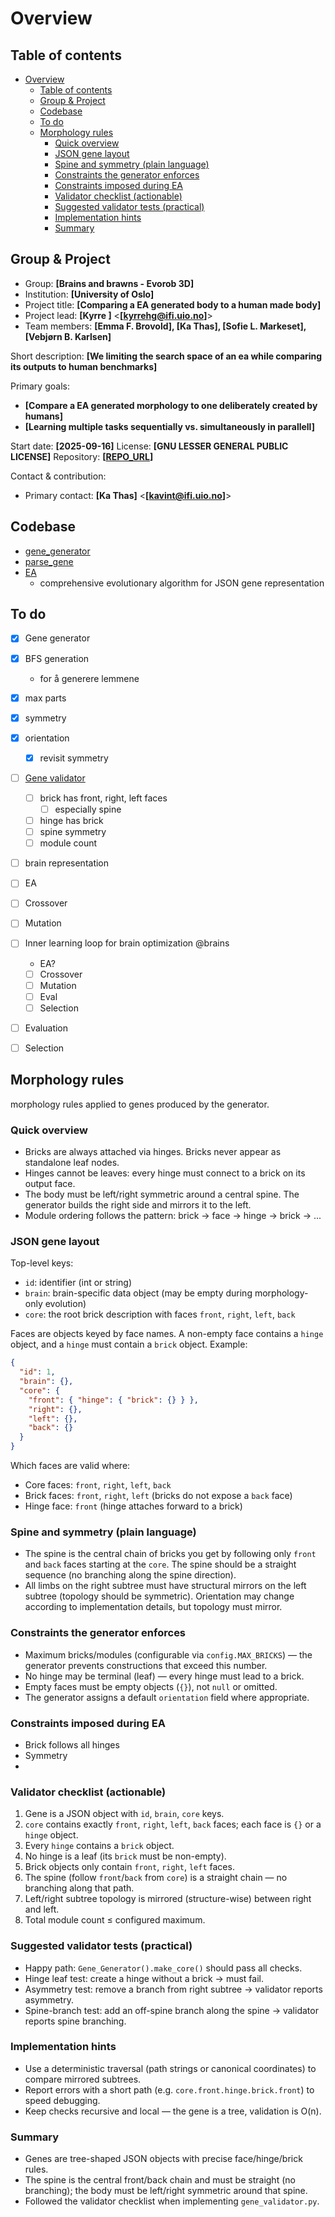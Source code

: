 # Overview



## Table of contents
- [Overview](#overview)
  - [Table of contents](#table-of-contents)
  - [Group \& Project](#group--project)
  - [Codebase](#codebase)
  - [To do](#to-do)
  - [Morphology rules](#morphology-rules)
    - [Quick overview](#quick-overview)
    - [JSON gene layout](#json-gene-layout)
    - [Spine and symmetry (plain language)](#spine-and-symmetry-plain-language)
    - [Constraints the generator enforces](#constraints-the-generator-enforces)
    - [Constraints imposed during EA](#constraints-imposed-during-ea)
    - [Validator checklist (actionable)](#validator-checklist-actionable)
    - [Suggested validator tests (practical)](#suggested-validator-tests-practical)
    - [Implementation hints](#implementation-hints)
    - [Summary](#summary)


## Group & Project

- Group: __[Brains and brawns - Evorob 3D]__
- Institution: __[University of Oslo]__
- Project title: __[Comparing a EA generated body to a human made body]__
- Project lead: __[Kyrre ]__ <__[kyrrehg@ifi.uio.no]__>
- Team members: __[Emma F. Brovold], [Ka Thas], [Sofie L. Markeset], [Vebjørn B. Karlsen]__

Short description:
__[We limiting the search space of an ea while comparing its outputs to human benchmarks]__

Primary goals:
- __[Compare a EA generated morphology to one deliberately created by humans]__
- __[Learning multiple tasks sequentially vs. simultaneously in parallell]__

Start date: __[2025-09-16]__
License: __[GNU LESSER GENERAL PUBLIC LICENSE]__
Repository: __[[REPO_URL](https://github.com/ka-thas/revolve2)]__

Contact & contribution:
- Primary contact: __[Ka Thas]__ <__[kavint@ifi.uio.no]__>
<!-- - Contribution guidelines: __[path/to/CONTRIBUTING.md or short instructions]__  -->


## Codebase

- [gene_generator](./gene_generator.py)
- [parse_gene](./parse_gene.py)
- [EA](./EA.py)
  - comprehensive evolutionary algorithm for JSON gene representation


## To do
- [x] Gene generator
 - [x] BFS generation
   - for å generere lemmene
 - [x] max parts 
 - [x] symmetry 
 - [x] orientation
   - [x] revisit symmetry

- [ ] [Gene validator](./gene_validator.py)
  - [ ] brick has front, right, left faces
    - [ ] especially spine
  - [ ] hinge has brick
  - [ ] spine symmetry
  - [ ] module count

- [ ] brain representation

- [ ] EA
 - [ ] Crossover
 - [ ] Mutation
 - [ ] Inner learning loop for brain optimization @brains
   - EA?
   - [ ] Crossover
   - [ ] Mutation
   - [ ] Eval
   - [ ] Selection
 - [ ] Evaluation
 - [ ] Selection

## Morphology rules

morphology rules applied to genes produced by the generator.

### Quick overview

- Bricks are always attached via hinges. Bricks never appear as standalone
  leaf nodes.
- Hinges cannot be leaves: every hinge must connect to a brick on its output
  face.
- The body must be left/right symmetric around a central spine. The generator
  builds the right side and mirrors it to the left.
- Module ordering follows the pattern: brick -> face -> hinge -> brick -> ...

### JSON gene layout

Top-level keys:
- `id`: identifier (int or string)
- `brain`: brain-specific data object (may be empty during morphology-only
  evolution)
- `core`: the root brick description with faces `front`, `right`, `left`,
  `back`

Faces are objects keyed by face names. A non-empty face contains a `hinge`
object, and a `hinge` must contain a `brick` object. Example:

```json
{
  "id": 1,
  "brain": {},
  "core": {
    "front": { "hinge": { "brick": {} } },
    "right": {},
    "left": {},
    "back": {}
  }
}
```

Which faces are valid where:
- Core faces: `front`, `right`, `left`, `back`
- Brick faces: `front`, `right`, `left` (bricks do not expose a `back` face)
- Hinge face: `front` (hinge attaches forward to a brick)

### Spine and symmetry (plain language)

- The spine is the central chain of bricks you get by following only `front`
  and `back` faces starting at the `core`. The spine should be a straight
  sequence (no branching along the spine direction).
- All limbs on the right subtree must have structural mirrors on the left
  subtree (topology should be symmetric). Orientation may change according to
  implementation details, but topology must mirror.

### Constraints the generator enforces

- Maximum bricks/modules (configurable via `config.MAX_BRICKS`) — the
  generator prevents constructions that exceed this number.
- No hinge may be terminal (leaf) — every hinge must lead to a brick.
- Empty faces must be empty objects (`{}`), not `null` or omitted.
- The generator assigns a default `orientation` field where appropriate.

### Constraints imposed during EA

- Brick follows all hinges
- Symmetry
- 

### Validator checklist (actionable)

1. Gene is a JSON object with `id`, `brain`, `core` keys.
2. `core` contains exactly `front`, `right`, `left`, `back` faces; each face
   is `{}` or a `hinge` object.
3. Every `hinge` contains a `brick` object.
4. No hinge is a leaf (its `brick` must be non-empty).
5. Brick objects only contain `front`, `right`, `left` faces.
6. The spine (follow `front`/`back` from `core`) is a straight chain — no
   branching along that path.
7. Left/right subtree topology is mirrored (structure-wise) between right and
   left.
8. Total module count ≤ configured maximum.

### Suggested validator tests (practical)

- Happy path: `Gene_Generator().make_core()` should pass all checks.
- Hinge leaf test: create a hinge without a brick → must fail.
- Asymmetry test: remove a branch from right subtree → validator reports
  asymmetry.
- Spine-branch test: add an off-spine branch along the spine → validator
  reports spine branching.

### Implementation hints

- Use a deterministic traversal (path strings or canonical coordinates) to
  compare mirrored subtrees.
- Report errors with a short path (e.g. `core.front.hinge.brick.front`) to
  speed debugging.
- Keep checks recursive and local — the gene is a tree, validation is O(n).

### Summary

- Genes are tree-shaped JSON objects with precise face/hinge/brick rules.
- The spine is the central front/back chain and must be straight (no
  branching); the body must be left/right symmetric around that spine.
- Followed the validator checklist when implementing `gene_validator.py`.
